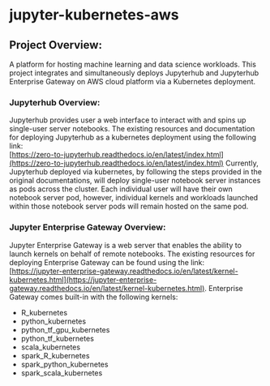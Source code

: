# jupyter-kubernetes-aws

## Project Overview:
A platform for hosting machine learning and data science workloads. This project integrates and simultaneously deploys Jupyterhub and Jupyterhub Enterprise Gateway on AWS cloud platform via a Kubernetes deployment.  

### Jupyterhub Overview:
Jupyterhub provides user a web interface to interact with and spins up single-user server notebooks. The existing resources and documentation for deploying Jupyterhub as a kubernetes deployment using the following link: <br/>
[https://zero-to-jupyterhub.readthedocs.io/en/latest/index.html](https://zero-to-jupyterhub.readthedocs.io/en/latest/index.html)
Currently, Jupyterhub deployed via kubernetes, by following the steps provided in the original documentations, will deploy single-user notebook server instances as pods across the cluster. Each individual user will have their own notebook server pod, however, individual kernels and workloads launched within those notebook server pods will remain hosted on the same pod.

### Jupyter Enterprise Gateway Overview:
Jupyter Enterprise Gateway is a web server that enables the ability to launch kernels on behalf of remote notebooks. The existing resources for deploying Enterprise Gateway can be found using the link:<br/>
[https://jupyter-enterprise-gateway.readthedocs.io/en/latest/kernel-kubernetes.html](https://jupyter-enterprise-gateway.readthedocs.io/en/latest/kernel-kubernetes.html). 
Enterprise Gateway comes built-in with the following kernels:
- R_kubernetes
- python_kubernetes
- python_tf_gpu_kubernetes
- python_tf_kubernetes
- scala_kubernetes
- spark_R_kubernetes
- spark_python_kubernetes
- spark_scala_kubernetes

#### 
